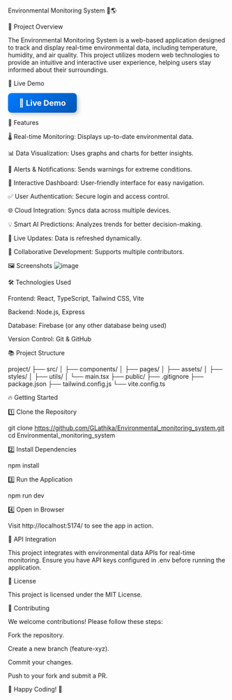 Environmental Monitoring System 🌿🌎



🌟 Project Overview

The Environmental Monitoring System is a web-based application designed to track and display real-time environmental data, including temperature, humidity, and air quality. This project utilizes modern web technologies to provide an intuitive and interactive user experience, helping users stay informed about their surroundings.

👤 Live Demo

<p>
  <a href=" https://glathika.github.io/Environmental_monitoring_system/" target="_blank" style="
      background: linear-gradient(145deg, #007bff, #0056b3);
      color: white;
      padding: 12px 25px;
      font-size: 18px;
      font-weight: bold;
      border-radius: 8px;
      text-decoration: none;
      box-shadow: 4px 4px 10px rgba(0, 0, 0, 0.2);
      display: inline-block;
      transition: all 0.3s ease-in-out;
  " onmouseover="this.style.transform='scale(1.05)';" 
     onmouseout="this.style.transform='scale(1)';">
    🚀 Live Demo
  </a>
</p>



🚀 Features

🌡️ Real-time Monitoring: Displays up-to-date environmental data.

📊 Data Visualization: Uses graphs and charts for better insights.

🔔 Alerts & Notifications: Sends warnings for extreme conditions.

🎨 Interactive Dashboard: User-friendly interface for easy navigation.

✅ User Authentication: Secure login and access control.

🌐 Cloud Integration: Syncs data across multiple devices.

💡 Smart AI Predictions: Analyzes trends for better decision-making.

🔄 Live Updates: Data is refreshed dynamically.

👥 Collaborative Development: Supports multiple contributors.

🖼️ Screenshots
![image](https://github.com/user-attachments/assets/f0f063a7-0efb-48bd-b925-d97c64ea796b)



🛠️ Technologies Used

Frontend: React, TypeScript, Tailwind CSS, Vite

Backend: Node.js, Express

Database: Firebase (or any other database being used)

Version Control: Git & GitHub




📚 Project Structure

project/
├── src/
│   ├── components/
│   ├── pages/
│   ├── assets/
│   ├── styles/
│   ├── utils/
│   └── main.tsx
├── public/
├── .gitignore
├── package.json
├── tailwind.config.js
└── vite.config.ts



🔥 Getting Started

1️⃣ Clone the Repository

git clone https://github.com/GLathika/Environmental_monitoring_system.git
cd Environmental_monitoring_system

2️⃣ Install Dependencies

npm install

3️⃣ Run the Application

npm run dev

4️⃣ Open in Browser

Visit http://localhost:5174/ to see the app in action.

🐝 API Integration

This project integrates with environmental data APIs for real-time monitoring. Ensure you have API keys configured in .env before running the application.

📝 License

This project is licensed under the MIT License.

🤝 Contributing

We welcome contributions! Please follow these steps:

Fork the repository.

Create a new branch (feature-xyz).

Commit your changes.

Push to your fork and submit a PR.

🚀 Happy Coding! 🎉

